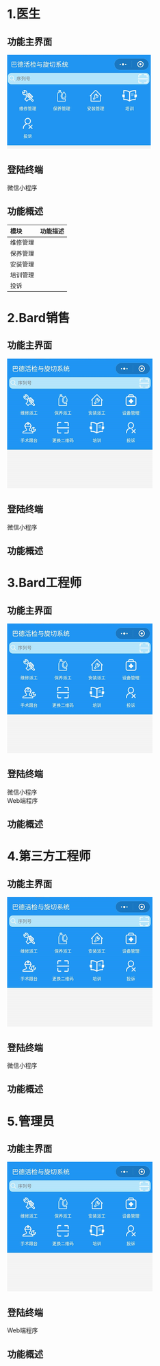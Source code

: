 # 1.医生

## 功能主界面

![](/assets/未命名1527238739.png)

## 登陆终端

微信小程序

## 功能概述

| 模块 | 功能描述 |
| :--- | :--- |
| 维修管理 |  |
| 保养管理 |  |
| 安装管理 |  |
| 培训管理 |  |
| 投诉 |  |

# 2.Bard销售

## 功能主界面

![](/assets/未命名1527239130.png)

## 登陆终端

微信小程序

## 功能概述

# 3.Bard工程师

## 功能主界面

![](/assets/未命名1527239130.png)

## 登陆终端

微信小程序  
Web端程序

## 功能概述

# 4.第三方工程师

## 功能主界面

![](/assets/未命名1527239130.png)

## 登陆终端

微信小程序

## 功能概述

# 5.管理员

## 功能主界面

![](/assets/未命名1527239130.png)

## 登陆终端

Web端程序

## 功能概述



